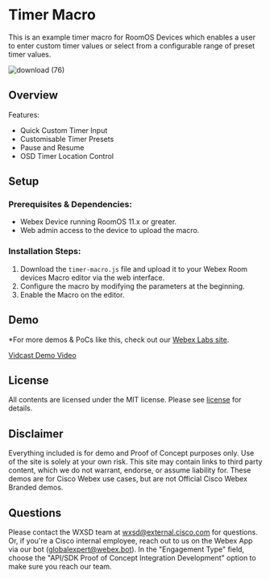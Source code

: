# Timer Macro

This is an example timer macro for RoomOS Devices which enables a user to enter custom timer values or select from a configurable range of preset timer values.

![download (76)](https://github.com/user-attachments/assets/e7e71734-6ac0-4502-abc3-04223c401a5a)

## Overview

Features:

* Quick Custom Timer Input
* Customisable Timer Presets
* Pause and Resume
* OSD Timer Location Control


## Setup

### Prerequisites & Dependencies: 

* Webex Device running RoomOS 11.x or greater.
* Web admin access to the device to upload the macro.

### Installation Steps:

1. Download the ``timer-macro.js`` file and upload it to your Webex Room devices Macro editor via the web interface.
2. Configure the macro by modifying the parameters at the beginning.
3. Enable the Macro on the editor.


## Demo

*For more demos & PoCs like this, check out our [Webex Labs site](https://collabtoolbox.cisco.com/webex-labs).


[Vidcast Demo Video](https://app.vidcast.io/share/53a1779e-cb17-49e7-a814-5a1c2377b113)


## License

All contents are licensed under the MIT license. Please see [license](LICENSE) for details.


## Disclaimer
<!-- Keep the following here -->  
 Everything included is for demo and Proof of Concept purposes only. Use of the site is solely at your own risk. This site may contain links to third party content, which we do not warrant, endorse, or assume liability for. These demos are for Cisco Webex use cases, but are not Official Cisco Webex Branded demos.


## Questions
Please contact the WXSD team at [wxsd@external.cisco.com](mailto:wxsd@external.cisco.com?subject=timer-macro) for questions. Or, if you're a Cisco internal employee, reach out to us on the Webex App via our bot (globalexpert@webex.bot). In the "Engagement Type" field, choose the "API/SDK Proof of Concept Integration Development" option to make sure you reach our team. 
